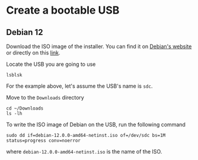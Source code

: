 # Create a bootable USB

Debian 12
--------
Download the ISO image of the installer. You can find it on [Debian's website](https://www.debian.org/download) or directly on this [link](https://cdimage.debian.org/debian-cd/current/amd64/iso-cd/debian-12.8.0-amd64-netinst.iso).

Locate the USB you are going to use
```
lsblsk
```
For the example above, let's assume the USB's name is `sdc`.

Move to the `Downloads` directory
```
cd ~/Downloads
ls -lh
```

To write the ISO image of Debian on the USB, run the following command
```
sudo dd if=debian-12.0.0-amd64-netinst.iso of=/dev/sdc bs=1M status=progress conv=noerror
```
where `debian-12.0.0-amd64-netinst.iso` is the name of the ISO.
